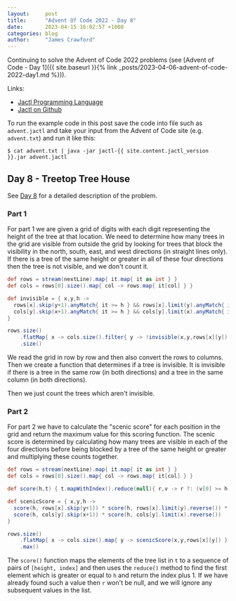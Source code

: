 ```yaml
---
layout:     post
title:      "Advent Of Code 2022 - Day 8"
date:       2023-04-15 16:02:57 +1000
categories: blog
author:     "James Crawford"
---
```


Continuing to solve the Advent of Code 2022 problems
(see [Advent of Code - Day 1]({{ site.baseurl }}{% link _posts/2023-04-06-advent-of-code-2022-day1.md %})).

Links:
* [Jactl Programming Language](https://jactl.io)
* [Jactl on Github](https://github.com/jaccomoc/jactl)

To run the example code in this post save the code into file such as `advent.jactl` and take your input from the
Advent of Code site (e.g. `advent.txt`) and run it like this:
```shell
$ cat advent.txt | java -jar jactl-{{ site.content.jactl_version }}.jar advent.jactl 
```

## Day 8 - Treetop Tree House

See [Day 8](https://adventofcode.com/2022/day/8) for a detailed description of the problem.

### Part 1

For part 1 we are given a grid of digits with each digit representing the height of the tree at that location.
We need to determine how many trees in the grid are visible from outside the grid by looking for trees that block
the visibility in the north, south, east, and west directions (in straight lines only).
If there is a tree of the same height or greater in all of these four directions then the tree is not visible, and we
don't count it.

```groovy
def rows = stream(nextLine).map{ it.map{ it as int } }
def cols = rows[0].size().map{ col -> rows.map{ it[col] } }

def invisible = { x,y,h ->
  rows[x].skip(y+1).anyMatch{ it >= h } && rows[x].limit(y).anyMatch{ it >= h } &&
  cols[y].skip(x+1).anyMatch{ it >= h } && cols[y].limit(x).anyMatch{ it >= h }
}

rows.size()
    .flatMap{ x -> cols.size().filter{ y -> !invisible(x,y,rows[x][y]) } }
    .size()
```

We read the grid in row by row and then also convert the rows to columns.
Then we create a function that determines if a tree is invisible.
It is invisible if there is a tree in the same row (in both directions) and a tree in the same column (in both
directions).

Then we just count the trees which aren't invisible.

### Part 2

For part 2 we have to calculate the "scenic score" for each position in the grid and return the maximum value
for this scoring function.
The scenic score is determined by calculating how many trees are visible in each of the four directions before being
blocked by a tree of the same height or greater and multiplying these counts together.

```groovy
def rows = stream(nextLine).map{ it.map{ it as int } }
def cols = rows[0].size().map{ col -> rows.map{ it[col] } }

def score(h,t) { t.mapWithIndex().reduce(null){ r,v -> r ?: (v[0] >= h ? v[1]+1 : null) } ?: t.size() }

def scenicScore = { x,y,h ->
  score(h, rows[x].skip(y+1)) * score(h, rows[x].limit(y).reverse()) *
  score(h, cols[y].skip(x+1)) * score(h, cols[y].limit(x).reverse())
}

rows.size()
    .flatMap{ x -> cols.size().map{ y -> scenicScore(x,y,rows[x][y]) } }
    .max()
```

The `score()` function maps the elements of the tree list in `t` to a sequence of pairs of `[height, index]`
and then uses the `reduce()` method to find the first element which is greater or equal to `h` and return
the index plus 1.
If we have already found such a value then `r` won't be null, and we will ignore any subsequent values in the list. 
